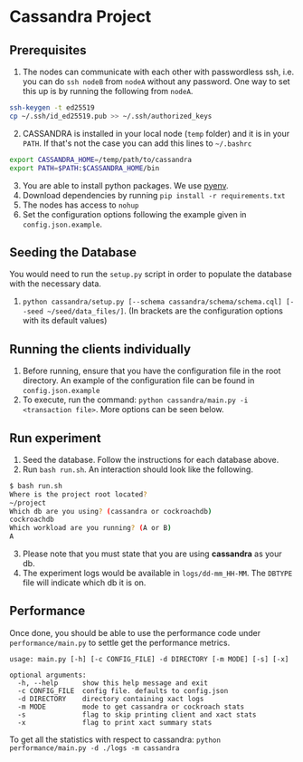 # Cassandra Project 

## Prerequisites 

1. The nodes can communicate with each other with passwordless ssh, 
i.e. you can do `ssh nodeB` from `nodeA` without any password.
One way to set this up is by running the following from `nodeA`.
```bash
ssh-keygen -t ed25519
cp ~/.ssh/id_ed25519.pub >> ~/.ssh/authorized_keys
```
2. CASSANDRA is installed in your local node (`temp` folder) and it is 
in your `PATH`. If that's not the case you can add this lines to `~/.bashrc`
```bash
export CASSANDRA_HOME=/temp/path/to/cassandra
export PATH=$PATH:$CASSANDRA_HOME/bin
```
3. You are able to install python packages. We use [pyenv](https://github.com/pyenv/pyenv#basic-github-checkout).
4. Download dependencies by running `pip install -r requirements.txt`
5. The nodes has access to `nohup`
6. Set the configuration options following the example given in `config.json.example`.

## Seeding the Database 

You would need to run the `setup.py` script in order to populate the database 
with the necessary data. 

1. `python cassandra/setup.py [--schema cassandra/schema/schema.cql] [--seed ~/seed/data_files/]`. 
(In brackets are the configuration options with its default values)

## Running the clients individually

1. Before running, ensure that you have the configuration file in the root
directory. An example of the configuration file can be found in `config.json.example`
2. To execute, run the command: `python cassandra/main.py -i <transaction file>`. More options can be seen below.

## Run experiment

1. Seed the database. Follow the instructions for each database above.
2. Run `bash run.sh`. An interaction should look like the following.
```bash
$ bash run.sh
Where is the project root located?
~/project
Which db are you using? (cassandra or cockroachdb)
cockroachdb
Which workload are you running? (A or B)
A
```
3. Please note that you must state that you are using **cassandra** as your db. 
4. The experiment logs would be available in `logs/dd-mm_HH-MM`. The `DBTYPE` file will indicate which db it is on.

## Performance

Once done, you should be able to use the performance code 
under `performance/main.py` to settle get the performance metrics. 

```
usage: main.py [-h] [-c CONFIG_FILE] -d DIRECTORY [-m MODE] [-s] [-x]

optional arguments:
  -h, --help      show this help message and exit
  -c CONFIG_FILE  config file. defaults to config.json
  -d DIRECTORY    directory containing xact logs
  -m MODE         mode to get cassandra or cockroach stats
  -s              flag to skip printing client and xact stats
  -x              flag to print xact summary stats
```

 To get all the statistics with respect to cassandra: `python performance/main.py -d ./logs -m cassandra`